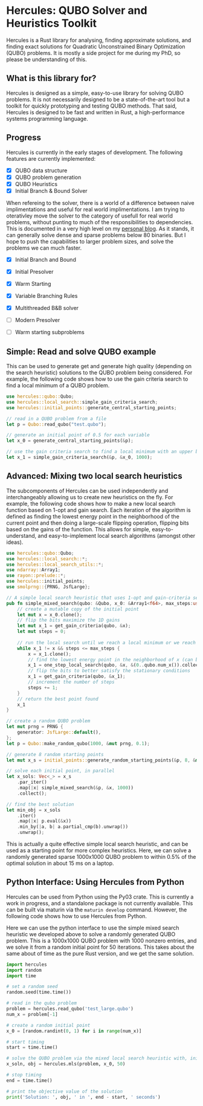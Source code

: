 # Hercules: QUBO Solver and Heuristics Toolkit

Hercules is a Rust library for analysing, finding approximate solutions, and finding exact solutions for Quadratic Unconstrained Binary Optimization (QUBO) problems. It is mostly a side project for me during my PhD, so please be understanding of this.

## What is this library for?

Hercules is designed as a simple, easy-to-use library for solving QUBO problems. It is not necessarily designed to be a state-of-the-art tool but a toolkit for quickly prototyping and testing QUBO methods. That said, Hercules is designed to be fast and written in Rust, a high-performance systems programming language.

## Progress

Hercules is currently in the early stages of development. The following features are currently implemented:

- [x] QUBO data structure
- [x] QUBO problem generation
- [x] QUBO Heuristics
- [x] Initial Branch & Bound Solver

When refereing to the solver, there is a world of a difference between naive implimentations and useful for real world implimentations. I am trying to oterativley move the solver to the category of usefull for real world problems, without punting to much of the responsibilities to dependencies. This is documented in a very high level on my [personal blog](https://dkenefake.github.io/blog/bb1). As it stands, it can generally solve dense and sparse problems below 80 binaries. But I hope to push the capabilities to larger problem sizes, and solve the problems we can much faster. 

- [x] Initial Branch and Bound
- [x] Initial Presolver
- [x] Warm Starting
- [x] Variable Branching Rules
- [x] Multithreaded B&B solver
- [ ] Modern Presolver
- [ ] Warm starting subproblems


## Simple: Read and solve QUBO example

This can be used to generate get and generate high quality (depending on the search heuristic) solutions to the QUBO problem being considered. For example, the following code shows how to use the gain criteria search to find a local minimum of a QUBO problem.

```rust no_run
use hercules::qubo::Qubo;
use hercules::local_search::simple_gain_criteria_search;
use hercules::initial_points::generate_central_starting_points;

// read in a QUBO problem from a file
let p = Qubo::read_qubo("test.qubo");

// generate an initial point of 0.5 for each variable
let x_0 = generate_central_starting_points(&p);

// use the gain criteria search to find a local minimum with an upper bound of 1000 iterations
let x_1 = simple_gain_criteria_search(&p, &x_0, 1000);
```

## Advanced: Mixing two local search heuristics

The subcomponents of Hercules can be used independently and interchangeably allowing us to create new heuristics on the fly. For example, the following code shows how to make a new local search function based on 1-opt and gain search. Each iteration of the algorithm is defined as finding the lowest energy point in the neighborhood of the current point and then doing a large-scale flipping operation, flipping bits based on the gains of the function. This allows for simple, easy-to-understand, and easy-to-implement local search algorithms (amongst other ideas).
    
```rust no_run
use hercules::qubo::Qubo;
use hercules::local_search::*;
use hercules::local_search_utils::*;
use ndarray::Array1;
use rayon::prelude::*;
use hercules::initial_points;
use smolprng::{PRNG, JsfLarge};

// A simple local search heuristic that uses 1-opt and gain-criteria search
pub fn simple_mixed_search(qubo: &Qubo, x_0: &Array1<f64>, max_steps:usize) -> Array1<f64>{
    // create a mutable copy of the initial point
    let mut x = x_0.clone();
    // flip the bits maximize the 1D gains
    let mut x_1 = get_gain_criteria(qubo, &x);
    let mut steps = 0;
    
    // run the local search until we reach a local minimum or we reach the maximum number of steps
    while x_1 != x && steps <= max_steps {
        x = x_1.clone();
        // find the lowest energy point in the neighborhood of x (can be x itself)
        x_1 = one_step_local_search(qubo, &x, &(0..qubo.num_x()).collect());
        // flip the bits to better satisfy the stationary conditions
        x_1 = get_gain_criteria(qubo, &x_1);
        // increment the number of steps
        steps += 1;
    }
    // return the best point found
    x_1
}

// create a random QUBO problem
let mut prng = PRNG {
    generator: JsfLarge::default(),
};
let p = Qubo::make_random_qubo(1000, &mut prng, 0.1);

// generate 8 random starting points
let mut x_s = initial_points::generate_random_starting_points(&p, 8, &mut prng);

// solve each initial point, in parallel
let x_sols: Vec<_> = x_s
    .par_iter()
    .map(|x| simple_mixed_search(&p, &x, 1000))
    .collect();

// find the best solution
let min_obj = x_sols
    .iter()
    .map(|x| p.eval(&x))
    .min_by(|a, b| a.partial_cmp(b).unwrap())
    .unwrap();
```

This is actually a quite effective simple local search heuristic, and can be used as a starting point for more complex heuristics. Here, we can solve a randomly generated sparse 1000x1000 QUBO problem to within 0.5% of the optimal solution in about 15 ms on a laptop. 

## Python Interface: Using Hercules from Python

Hercules can be used from Python using the Py03 crate. This is currently a work in progress, and a standalone package is not currently available. This can be built via maturin via the ``maturin develop`` command.  However, the following code shows how to use Hercules from Python.

Here we can use the python interface to use the simple mixed search heuristic we developed above to solve a randomly generated QUBO problem. This is a 1000x1000 QUBO problem with 1000 nonzero entries, and we solve it from a random initial point for 50 iterations. This takes about the same about of time as the pure Rust version, and we get the same solution.

```python
import hercules
import random
import time

# set a random seed
random.seed(time.time())

# read in the qubo problem
problem = hercules.read_qubo('test_large.qubo')
num_x = problem[-1]

# create a random initial point
x_0 = [random.randint(0, 1) for i in range(num_x)]

# start timing
start = time.time()

# solve the QUBO problem via the mixed local search heuristic with, initial point x_0, for 50 iterations
x_soln, obj = hercules.mls(problem, x_0, 50)

# stop timing
end = time.time()

# print the objective value of the solution
print('Solution: ', obj, ' in ', end - start, ' seconds')

```
